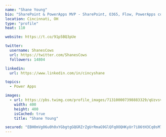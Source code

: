 ```yaml
---
name: "Shane Young"
bio: "SharePoint & PowerApps MVP - SharePoint, O365, Flow, PowerApps consulting? @PowerApps911 | Pure Snark? You found it."
location: Cincinnati, OH
type: "profile"
heat: 110

website: https://t.co/91p5BQ3pUe

twitter:
  username: ShanesCows
  url: https://twitter.com/ShanesCows
  followers: 14804

linkedin:
  url: https://www.linkedin.com/in/cincyshane

topics:
  - Power Apps

images:
  - url: https://pbs.twimg.com/profile_images/713100007398883329/qUzvsvQ3_400x400.jpg
    width: 400
    height: 400
    isCached: true
    title: "Shane Young"

secured: "EBH0mVg06u0h0xYGbgtgGQGRZrZgUrRmaG9GlQFqOOQHKyUr7i86tH3Cq0sM7vaoGSb9Qb1JUhx8SY5GGk2+/w0LTb0A7IXqJFAKTtG/momWgszBRzTuq6zYQ6wHUvtZSp4yGUX8reu+1w22Vi3ZOJVWMVpwP8wwB1mQv5F1fgbZeYqd6VtP+OvScO4d27ODcCHRNhK7Fj3ZvPFet5YcTuIuM73/2rdfnkt9JfaVHzueFv5SWmWkqXCb+fDMVGrDNGId3RhAOIutU785MgTqYtRN702UoxQRL9CsGpo0vATOddZWwPJy7XrW6TtgwsR+Xamzckuy+SxFj31FWgNyj2ran5xUiYflPvrEQfmsBIXfh9TWpfd5owxvLt+qb6YGvTvSEANbFV12px58YDDH7KlST9Q5RtfrZWmEqNoDTOg=;neopYdukVAQAOhn/87gwPw=="
---
```


